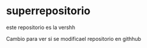 # superrepositorio
este repositorio es la vershh

Cambio para ver si se modificael repositorio en githhub